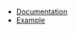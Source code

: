 - [Documentation](https://github.com/charmoniumQ/scope_timer/tree/main/charmonium/scope_timer.hpp)
- [Example](https://github.com/charmoniumQ/scope_timer/tree/main/example/main.cpp)
